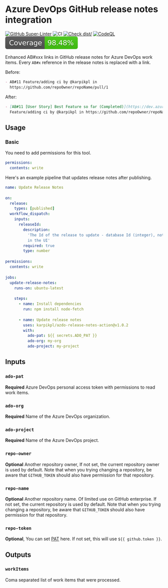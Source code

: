 # Azure DevOps GitHub release notes integration

[![GitHub Super-Linter](https://github.com/karpikpl/azdo-release-notes-action/actions/workflows/linter.yml/badge.svg)](https://github.com/super-linter/super-linter)
![CI](https://github.com/karpikpl/azdo-release-notes-action/actions/workflows/ci.yml/badge.svg)
[![Check dist/](https://github.com/karpikpl/azdo-release-notes-action/actions/workflows/check-dist.yml/badge.svg)](https://github.com/karpikpl/azdo-release-notes-action/actions/workflows/check-dist.yml)
[![CodeQL](https://github.com/karpikpl/azdo-release-notes-action/actions/workflows/codeql-analysis.yml/badge.svg)](https://github.com/karpikpl/azdo-release-notes-action/actions/workflows/codeql-analysis.yml)
[![Coverage](./badges/coverage.svg)](./badges/coverage.svg)

Enhanced AB#xxx links in GitHub release notes for Azure DevOps work items. Every
`AB#x` reference in the release notes is replaced with a link.

Before:

```md
- AB#11 Feature/adding ci by @karpikpl in
  https://github.com/repoOwner/repoName/pull/1
```

After:

```md
- [AB#11 [User Story] Best Feature so far (Completed)](https://dev.azure.com/adoOrg/adoProject/_workitems/edit/11)
  Feature/adding ci by @karpikpl in https://github.com/repoOwner/repoName/pull/1
```

## Usage

### Basic

You need to add permissions for this tool.

```yaml
permissions:
  contents: write
```

Here's an example pipeline that updates release notes after publishing.

```yaml
name: Update Release Notes

on:
  release:
    types: [published]
  workflow_dispatch:
    inputs:
      releaseId:
        description:
          'The Id of the release to update - database Id (integer), not visible
          in the UI'
        required: true
        type: number

permissions:
  contents: write

jobs:
  update-release-notes:
    runs-on: ubuntu-latest

    steps:
      - name: Install dependencies
        run: npm install node-fetch

      - name: Update release notes
        uses: karpikpl/azdo-release-notes-action@v1.0.2
        with:
          ado-pat: ${{ secrets.ADO_PAT }}
          ado-org: my-org
          ado-project: my-project
```

## Inputs

### `ado-pat`

**Required** Azure DevOps personal access token with permissions to read work
items.

### `ado-org`

**Required** Name of the Azure DevOps organization.

### `ado-project`

**Required** Name of the Azure DevOps project.

### `repo-owner`

**Optional** Another repository owner, If not set, the current repository owner
is used by default. Note that when you trying changing a repository, be aware
that `GITHUB_TOKEN` should also have permission for that repository.

### `repo-name`

**Optional** Another repository name. Of limited use on GitHub enterprise. If
not set, the current repository is used by default. Note that when you trying
changing a repository, be aware that `GITHUB_TOKEN` should also have permission
for that repository.

### `repo-token`

**Optional**, You can set
[PAT](https://docs.github.com/en/github/authenticating-to-github/creating-a-personal-access-token)
here. If not set, this will use `${{ github.token }}`.

## Outputs

### `workItems`

Coma separated list of work items that were processed.
